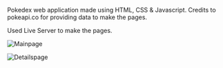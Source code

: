 Pokedex web application made using HTML, CSS & Javascript. Credits to pokeapi.co for providing data to make the pages.

Used Live Server to make the pages.

![Mainpage](https://github.com/user-attachments/assets/b41546d8-98d0-4af6-a773-454e36e1feaa)

![Detailspage](https://github.com/user-attachments/assets/2dfd7649-6d74-405f-9d06-121391556ee8)
